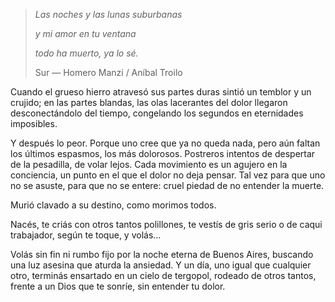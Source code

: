 > *Las noches y las lunas suburbanas*
> 
> *y mi amor en tu ventana*
> 
> *todo ha muerto, ya lo sé.*
> 
> Sur — Homero Manzi / Aníbal Troilo



Cuando el grueso hierro atravesó sus partes duras sintió un temblor y un crujido; en las partes blandas, las olas lacerantes del dolor llegaron desconectándolo del tiempo, congelando los segundos en eternidades imposibles.

Y después lo peor. Porque uno cree que ya no queda nada, pero aún faltan los últimos espasmos, los más dolorosos. Postreros intentos de despertar de la pesadilla, de volar lejos. Cada movimiento es un agujero en la conciencia, un punto en el que el dolor no deja pensar. Tal vez para que uno no se asuste, para que no se entere: cruel piedad de no entender la muerte.

Murió clavado a su destino, como morimos todos.

Nacés, te criás con otros tantos polillones, te vestís de gris serio o de caqui trabajador, según te toque, y volás…

Volás sin fin ni rumbo fijo por la noche eterna de Buenos Aires, buscando una luz asesina que aturda la ansiedad. Y un día, uno igual que cualquier otro, terminás ensartado en un cielo de tergopol, rodeado de otros tantos, frente a un Dios que te sonríe, sin entender tu dolor.